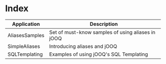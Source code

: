 # Index

| Application     | Description
| ----------------|----------------------------------------------------|
| AliasesSamples  | Set of must-know samples of using aliases in jOOQ  |
| SimpleAliases   | Introducing aliases and jOOQ                       |      
| SQLTemplating   | Examples of using jOOQ's SQL Templating            |